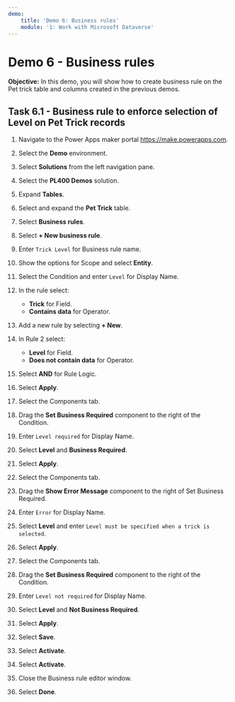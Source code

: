 ```yaml
---
demo:
    title: 'Demo 6: Business rules'
    module: '1: Work with Microsoft Dataverse'
---
```


# Demo 6 - Business rules

**Objective:** In this demo, you will show how to create business rule on the Pet trick table and columns created in the previous demos.

## Task 6.1 - Business rule to enforce selection of Level on Pet Trick records

1. Navigate to the Power Apps maker portal <https://make.powerapps.com>.

1. Select the **Demo** environment.
1. Select **Solutions** from the left navigation pane.
1. Select the **PL400 Demos** solution.
1. Expand **Tables**.
1. Select and expand the **Pet Trick** table.
1. Select **Business rules**.

1. Select **+ New business rule**.
1. Enter `Trick Level` for Business rule name.
1. Show the options for Scope and select **Entity**.
1. Select the Condition and enter `Level` for Display Name.
1. In the rule select:

   - **Trick** for Field.
   - **Contains data** for Operator.

1. Add a new rule by selecting **+ New**.

1. In Rule 2 select:

   - **Level** for Field.
   - **Does not contain data** for Operator.

1. Select **AND** for Rule Logic.
1. Select **Apply**.

1. Select the Components tab.
1. Drag the **Set Business Required** component to the right of the Condition.
1. Enter `Level required` for Display Name.
1. Select **Level** and **Business Required**.
1. Select **Apply**.

1. Select the Components tab.
1. Drag the **Show Error Message** component to the right of Set Business Required.
1. Enter `Error` for Display Name.
1. Select **Level** and enter `Level must be specified when a trick is selected`.
1. Select **Apply**.

1. Select the Components tab.
1. Drag the **Set Business Required** component to the right of the Condition.
1. Enter `Level not required` for Display Name.
1. Select **Level** and **Not Business Required**.
1. Select **Apply**.
1. Select **Save**.
1. Select **Activate**.
1. Select **Activate**.
1. Close the Business rule editor window.
1. Select **Done**.
